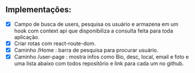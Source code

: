 ## Implementações:

- [x] Campo de busca de users, pesquisa os usuário e armazena em um hook com context api que disponibiliza a consulta feita para toda aplicação.
- [x] Criar rotas com react-route-dom.
- [x] Caminho /Home : barra de pesquisa para procurar usuário.
- [x] Caminho /user-page : mostra infos como Bio, desc, local, email e foto e uma lista abaixo com todos repositório e link para cada um no github.
